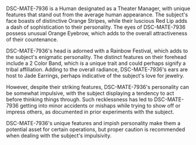 DSC-MATE-7936 is a Human designated as a Theater Manager, with unique features that stand out from the average human appearance. The subject's face boasts of distinctive Orange Stripes, while their luscious Red Lip adds a dash of sophistication to their personality. The eyes of DSC-MATE-7936 possess unusual Orange Eyebrow, which adds to the overall attractiveness of their countenance.

DSC-MATE-7936's head is adorned with a Rainbow Festival, which adds to the subject's enigmatic personality. The distinct features on their forehead include a 2 Color Band, which is a unique trait and could perhaps signify a tribal affiliation. Adding to the overall radiance, DSC-MATE-7936's ears are host to Jade Earrings, perhaps indicative of the subject's love for jewelry.

However, despite their striking features, DSC-MATE-7936's personality can be somewhat impulsive, with the subject displaying a tendency to act before thinking things through. Such recklessness has led to DSC-MATE-7936 getting into minor accidents or mishaps while trying to show off or impress others, as documented in prior experiments with the subject.

DSC-MATE-7936's unique features and impish personality make them a potential asset for certain operations, but proper caution is recommended when dealing with the subject's impulsivity.